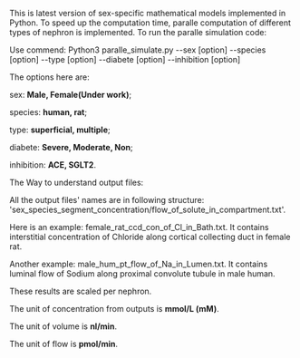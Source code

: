 This is latest version of sex-specific mathematical models implemented in Python. To speed up the computation time, paralle computation of different types of nephron is implemented. To run the paralle simulation code:

Use commend: Python3 paralle_simulate.py --sex [option] --species [option] --type [option] --diabete [option] --inhibition [option]

The options here are:

sex: **Male, Female(Under work)**;

species: **human, rat**;

type: **superficial, multiple**;

diabete: **Severe, Moderate, Non**;

inhibition: **ACE, SGLT2**.


The Way to understand output files:

All the output files' names are in following structure: 'sex_species_segment_concentration/flow_of_solute_in_compartment.txt'. 

Here is an example: female_rat_ccd_con_of_Cl_in_Bath.txt. It contains interstitial concentration of Chloride along cortical collecting duct in female rat.

Another example: male_hum_pt_flow_of_Na_in_Lumen.txt. It contains luminal flow of Sodium along proximal convolute tubule in male human.

These results are scaled per nephron.

The unit of concentration from outputs is **mmol/L (mM)**.

The unit of volume is **nl/min**.

The unit of flow is **pmol/min**.
